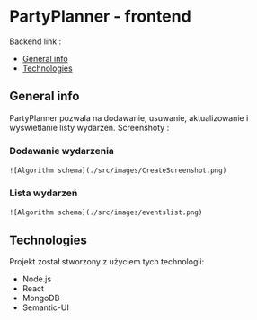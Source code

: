 # PartyPlanner - frontend
Backend link :

* [General info](#general_info)
* [Technologies](#technologies)

## General info
PartyPlanner pozwala na dodawanie, usuwanie, aktualizowanie i wyświetlanie listy wydarzeń.
Screenshoty :
### Dodawanie wydarzenia
	![Algorithm schema](./src/images/CreateScreenshot.png)
### Lista wydarzeń
	![Algorithm schema](./src/images/eventslist.png)
## Technologies
Projekt został stworzony z użyciem tych technologii:
* Node.js
* React
* MongoDB
* Semantic-UI





